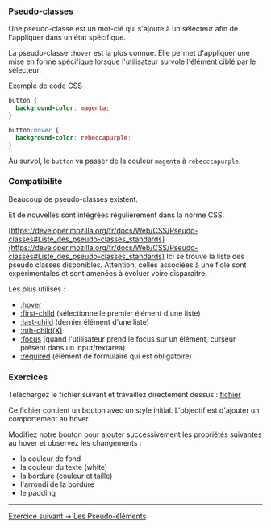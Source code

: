 ### Pseudo-classes

Une pseudo-classe est un mot-clé qui s'ajoute à un sélecteur afin de l'appliquer dans un état spécifique. 

La pseudo-classe `:hover` est la plus connue. Elle permet d'appliquer une mise en forme spécifique lorsque l'utilisateur survole l'élément ciblé par le sélecteur.

Exemple de code CSS : 
```css
button {
  background-color: magenta;
}

button:hover {
  background-color: rebeccapurple;
}
```

Au survol, le `button` va passer de la couleur `magenta` à `rebecccapurple`.


### Compatibilité
 
Beaucoup de pseudo-classes existent. 

Et de nouvelles sont intégrées régulièrement dans la norme CSS.

[https://developer.mozilla.org/fr/docs/Web/CSS/Pseudo-classes#Liste_des_pseudo-classes_standards](https://developer.mozilla.org/fr/docs/Web/CSS/Pseudo-classes#Liste_des_pseudo-classes_standards)
Ici se trouve la liste des pseudo classes disponibles. Attention, celles associées à une fiole sont expérimentales et sont amenées à évoluer voire disparaitre.

Les plus utilisés : 
- [:hover](https://developer.mozilla.org/fr/docs/Web/CSS/:hover)
- [:first-child](https://developer.mozilla.org/fr/docs/Web/CSS/:first-child) (sélectionne le premier élément d'une liste)
- [:last-child](https://developer.mozilla.org/fr/docs/Web/CSS/:last-child) (dernier élément d'une liste)
- [:nth-child(X)](https://developer.mozilla.org/fr/docs/Web/CSS/:nth-child) 
- [:focus](https://developer.mozilla.org/fr/docs/Web/CSS/:focus) (quand l'utilisateur prend le focus sur un élément, curseur présent dans un input/textarea)
- [:required](https://developer.mozilla.org/fr/docs/Web/CSS/:required) (élément de formulaire qui est obligatoire)


### Exercices 

Téléchargez le fichier suivant et travaillez directement dessus : [fichier](01-Pseudo-classes.html)

Ce fichier contient un bouton avec un style initial. L'objectif est d'ajouter un comportement au hover.

Modifiez notre bouton pour ajouter successivement les propriétés suivantes au hover et observez les changements :
- la couleur de fond
- la couleur du texte (white)
- la bordure (couleur et taille)
- l'arrondi de la bordure
- le padding



***

[Exercice suivant → Les Pseudo-éléments](02-Pseudo-elements.md)